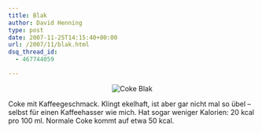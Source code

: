 ```yaml
---
title: Blak
author: David Henning
type: post
date: 2007-11-25T14:15:40+00:00
url: /2007/11/blak.html
dsq_thread_id:
  - 467744059

---
```

<p style="text-align: center">
  <img src="https://www.madcatswelt.org/images/cokeblak.jpg" alt="Coke Blak" />
</p>

Coke mit Kaffeegeschmack. Klingt ekelhaft, ist aber gar nicht mal so übel &#8211; selbst für einen Kaffeehasser wie mich. Hat sogar weniger Kalorien: 20 kcal pro 100 ml. Normale Coke kommt auf etwa 50 kcal.